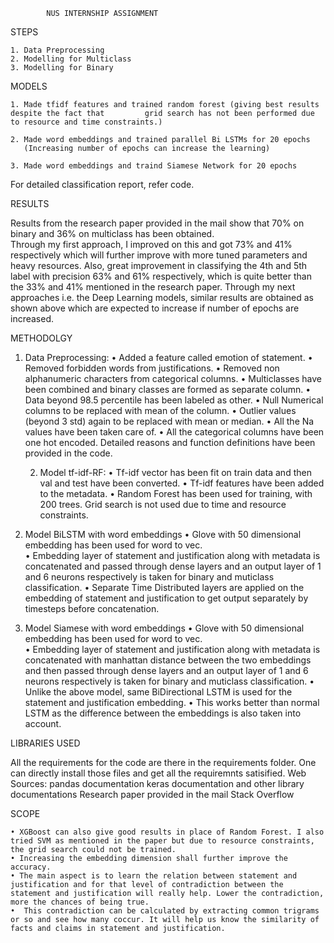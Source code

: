 ﻿			NUS INTERNSHIP ASSIGNMENT

STEPS

    1. Data Preprocessing
    2. Modelling for Multiclass
    3. Modelling for Binary

MODELS

    1. Made tfidf features and trained random forest (giving best results despite the fact that   		grid search has not been performed due to resource and time constraints.)
      
    2. Made word embeddings and trained parallel Bi LSTMs for 20 epochs
       (Increasing number of epochs can increase the learning)
            
    3. Made word embeddings and traind Siamese Network for 20 epochs

For detailed classification report, refer code.

RESULTS

Results from the research paper provided in the mail show that 70% on binary and 36% on multiclass has been obtained.  
Through my first approach, I improved on this and got 73% and 41% respectively which will further improve with more tuned parameters and heavy resources.
Also, great improvement in classifying the 4th and 5th  label with precision 63% and 61% respectively, which is quite better than the 33% and 41% mentioned in the research paper.
Through my next approaches i.e. the Deep Learning models, similar results are obtained as shown above which are expected to increase if number of epochs are increased.

METHODOLGY

1. Data Preprocessing:
    • Added a feature called emotion of statement.
    • Removed forbidden words from justifications.
    • Removed non alphanumeric characters from categorical columns.
    • Multiclasses have been combined and binary classes are formed as separate column.
    • Data beyond 98.5 percentile has been labeled as other.
    • Null Numerical columns to be replaced with mean of the column.
    • Outlier values (beyond 3 std) again to be replaced with mean or median. 
    • All the Na values have been taken care of.
    • All the categorical columns have been one hot encoded.
	Detailed reasons and function definitions have been provided in the code.

      2. Model tf-idf-RF:
    • Tf-idf vector has been fit on train data and then val and test have been converted.
    •  Tf-idf features have been added to the metadata.
    • Random Forest has been used for training, with 200 trees. Grid search is not used due to time and resource constraints. 

3. Model BiLSTM with word embeddings
    • Glove with 50 dimensional embedding has been used for word to vec.  
    • Embedding layer of statement and justification along with metadata is concatenated and passed through dense layers and an output layer of 1 and 6 neurons respectively is taken for binary and muticlass classification.
    • Separate Time Distributed layers are applied on the embedding of statement and justification to get output separately by timesteps before concatenation.
      
4. Model Siamese with word embeddings
    • Glove with 50 dimensional embedding has been used for word to vec.  
    • Embedding layer of statement and justification along with metadata is concatenated with manhattan distance between the two embeddings and then passed through dense layers and an output layer of 1 and 6 neurons respectively is taken for binary and muticlass classification.
    • Unlike the above model, same BiDirectional LSTM is used for the statement and justification embedding.
    • This works better than normal LSTM as the difference between the embeddings is also taken into account.


LIBRARIES USED

All the requirements for the code are there in the requirements folder. One can directly install those files and get all the requiremnts satisified.
Web Sources: pandas documentation
		keras documentation and other library documentations
		Research paper provided in the mail
		Stack Overflow

SCOPE

    • XGBoost can also give good results in place of Random Forest. I also tried SVM as mentioned in the paper but due to resource constraints, the grid search could not be trained.
    • Increasing the embedding dimension shall further improve the accuracy.
    • The main aspect is to learn the relation between statement and justification and for that level of contradiction between the statement and justification will really help. Lower the contradiction, more the chances of being true.
    •  This contradiction can be calculated by extracting common trigrams or so and see how many coccur. It will help us know the similarity of facts and claims in statement and justification.
